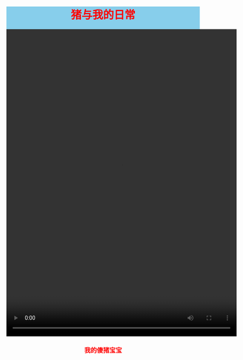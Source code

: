 <!DOCTYPE html>
<html>
<head>
	<meta charset="UTF-8">
	<title>我的猪</title>
	<style type="text/css">
	.top{
		background: skyblue;
		color: red;
		height: 100px;
		text-align: center;
	}
	.dibu{
		text-align: center
	}
	</style>
</head>
<body>
<div class="top"><h1>猪与我的日常</h1><div>
<div class="beijing">
	<div class="shipin"><video width="600" height="800" autoplay="autoplay" controls="controls"><source src="WeChat_20181214150026.mp4" type="video/mp4"></video></div>
	</div>
	<div class="dibu"><h3>我的傻猪宝宝</h3></div>
</body>
</html>
